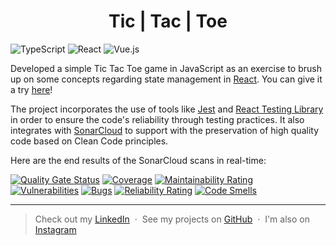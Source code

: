 <h1 align="center"> Tic | Tac | Toe </h1>

![TypeScript](https://img.shields.io/badge/TypeScript-007ACC?style=for-the-badge&logo=typescript&logoColor=white)
![React](https://img.shields.io/badge/React-20232A?style=for-the-badge&logo=react&logoColor=61DAFB)
![Vue.js](https://img.shields.io/badge/vuejs-%2335495e.svg?style=for-the-badge&logo=vuedotjs&logoColor=%234FC08D)

Developed a simple Tic Tac Toe game in JavaScript as an exercise to brush up on some concepts regarding state management in <a href="https://es.react.dev/" target="_blank">React</a>. You can give it a try <a href="https://claramarsango-tictactoe-react.netlify.app/" target="_blank">here</a>!

The project incorporates the use of tools like <a href="https://jestjs.io/" target="_blank">Jest</a> and <a href="https://testing-library.com/docs/react-testing-library/intro/" target="_blank">React Testing Library</a> in order to ensure the code's reliability through testing practices. It also integrates with <a href="https://www.sonarsource.com/products/sonarcloud/" target="_blank">SonarCloud</a> to support with the preservation of high quality code based on Clean Code principles.

Here are the end results of the SonarCloud scans in real-time:

[![Quality Gate Status](https://sonarcloud.io/api/project_badges/measure?project=claramarsango_tictactoe-react&metric=alert_status)](https://sonarcloud.io/summary/new_code?id=claramarsango_tictactoe-react)
[![Coverage](https://sonarcloud.io/api/project_badges/measure?project=claramarsango_tictactoe-react&metric=coverage)](https://sonarcloud.io/summary/new_code?id=claramarsango_tictactoe-react)
[![Maintainability Rating](https://sonarcloud.io/api/project_badges/measure?project=claramarsango_tictactoe-react&metric=sqale_rating)](https://sonarcloud.io/summary/new_code?id=claramarsango_tictactoe-react)
<br>
[![Vulnerabilities](https://sonarcloud.io/api/project_badges/measure?project=claramarsango_tictactoe-react&metric=vulnerabilities)](https://sonarcloud.io/summary/new_code?id=claramarsango_tictactoe-react)
[![Bugs](https://sonarcloud.io/api/project_badges/measure?project=claramarsango_tictactoe-react&metric=bugs)](https://sonarcloud.io/summary/new_code?id=claramarsango_tictactoe-react)
[![Reliability Rating](https://sonarcloud.io/api/project_badges/measure?project=claramarsango_tictactoe-react&metric=reliability_rating)](https://sonarcloud.io/summary/new_code?id=claramarsango_tictactoe-react)
[![Code Smells](https://sonarcloud.io/api/project_badges/measure?project=claramarsango_tictactoe-react&metric=code_smells)](https://sonarcloud.io/summary/new_code?id=claramarsango_tictactoe-react)
<br>

---

> Check out my [LinkedIn](https://www.linkedin.com/in/claramarsango/) &nbsp;&middot;&nbsp;
> See my projects on [GitHub](https://github.com/claramarsango) &nbsp;&middot;&nbsp;
> I'm also on [Instagram](https://www.instagram.com/_clariiiiiiiiiii/)
